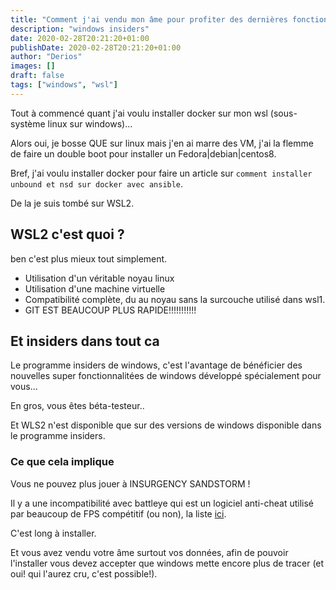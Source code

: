 ```yaml
---
title: "Comment j'ai vendu mon âme pour profiter des dernières fonctionnalitées windows"
description: "windows insiders"
date: 2020-02-28T20:21:20+01:00
publishDate: 2020-02-28T20:21:20+01:00
author: "Derios"
images: []
draft: false
tags: ["windows", "wsl"]
---
```


Tout à commencé quant j'ai voulu installer docker sur mon wsl (sous-système linux sur windows)...

Alors oui, je bosse QUE sur linux mais j'en ai marre des VM, j'ai la flemme de faire un double boot pour installer un Fedora|debian|centos8.

Bref, j'ai voulu installer docker pour faire un article sur `comment installer unbound et nsd sur docker avec ansible`.

De la je suis tombé sur WSL2.

## WSL2 c'est quoi ? 

ben c'est plus mieux tout simplement.

- Utilisation d'un véritable noyau linux
- Utilisation d'une machine virtuelle
- Compatibilité complète, du au noyau sans la surcouche utilisé dans wsl1.
- GIT EST BEAUCOUP PLUS RAPIDE!!!!!!!!!!!

## Et insiders dans tout ca

Le programme insiders de windows, c'est l'avantage de bénéficier des nouvelles super fonctionnalitées de windows développé spécialement pour vous...

En gros, vous êtes béta-testeur..

Et WLS2 n'est disponible que sur des versions de windows disponible dans le programme insiders.

### Ce que cela implique

Vous ne pouvez plus jouer à INSURGENCY SANDSTORM !

Il y a une incompatibilité avec battleye qui est un logiciel anti-cheat utilisé par beaucoup de FPS compétitif (ou non), la liste [ici](https://www.battleye.com/).

C'est long à installer.

Et vous avez vendu votre âme surtout vos données, afin de pouvoir l'installer vous devez accepter que windows mette encore plus de tracer (et oui! qui l'aurez cru, c'est possible!).
